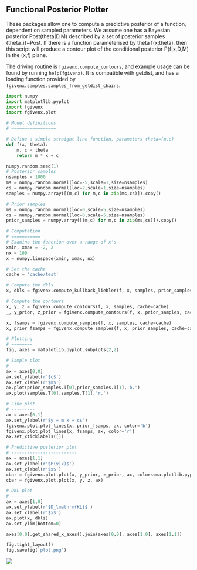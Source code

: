 Functional Posterior Plotter
----------------------------

These packages allow one to compute a predictive posterior of a function,
dependent on sampled parameters. We assume one has a Bayesian posterior
Post(theta|D,M) described by a set of posterior samples {theta_i}~Post. If
there is a function parameterised by theta f(x;theta), then this script will
produce a contour plot of the conditional posterior P(f|x,D,M) in the (x,f)
plane.

The driving routine is `fgivenx.compute_contours`, and example usage can be
found by running `help(fgivenx)`. It is compatible with getdist, and has a
loading function provided by `fgivenx.samples.samples_from_getdist_chains`.

```python
import numpy
import matplotlib.pyplot
import fgivenx
import fgivenx.plot

# Model definitions
# =================

# Define a simple straight line function, parameters theta=(m,c)
def f(x, theta):
    m, c = theta
    return m * x + c

numpy.random.seed(1)
# Posterior samples
nsamples = 1000
ms = numpy.random.normal(loc=-5,scale=1,size=nsamples)
cs = numpy.random.normal(loc=2,scale=1,size=nsamples) 
samples = numpy.array([(m,c) for m,c in zip(ms,cs)]).copy()

# Prior samples
ms = numpy.random.normal(loc=0,scale=5,size=nsamples)
cs = numpy.random.normal(loc=0,scale=5,size=nsamples) 
prior_samples = numpy.array([(m,c) for m,c in zip(ms,cs)]).copy()

# Computation
# ===========
# Examine the function over a range of x's
xmin, xmax = -2, 2
nx = 100
x = numpy.linspace(xmin, xmax, nx)

# Set the cache
cache = 'cache/test'

# Compute the dkls
x, dkls = fgivenx.compute_kullback_liebler(f, x, samples, prior_samples, cache=cache)

# Compute the contours
x, y, z = fgivenx.compute_contours(f, x, samples, cache=cache)
_, y_prior, z_prior = fgivenx.compute_contours(f, x, prior_samples, cache=cache+'_prior')

x, fsamps = fgivenx.compute_samples(f, x, samples, cache=cache)
x, prior_fsamps = fgivenx.compute_samples(f, x, prior_samples, cache=cache+'_prior')

# Plotting
# ========
fig, axes = matplotlib.pyplot.subplots(2,2)

# Sample plot
# -----------
ax = axes[0,0]
ax.set_ylabel(r'$c$')
ax.set_xlabel(r'$m$')
ax.plot(prior_samples.T[0],prior_samples.T[1],'b.')
ax.plot(samples.T[0],samples.T[1],'r.')

# Line plot
# ---------
ax = axes[0,1]
ax.set_ylabel(r'$y = m x + c$')
fgivenx.plot.plot_lines(x, prior_fsamps, ax, color='b')
fgivenx.plot.plot_lines(x, fsamps, ax, color='r')
ax.set_xticklabels([])

# Predictive posterior plot
# -------------------------
ax = axes[1,1]
ax.set_ylabel(r'$P(y|x)$')
ax.set_xlabel(r'$x$')
cbar = fgivenx.plot.plot(x, y_prior, z_prior, ax, colors=matplotlib.pyplot.cm.Blues_r,linewidths=0)
cbar = fgivenx.plot.plot(x, y, z, ax)

# DKL plot
# --------
ax = axes[1,0]
ax.set_ylabel(r'$D_\mathrm{KL}$')
ax.set_xlabel(r'$x$')
ax.plot(x, dkls)
ax.set_ylim(bottom=0)

axes[0,0].get_shared_x_axes().join(axes[0,0], axes[1,0], axes[1,1])

fig.tight_layout()
fig.savefig('plot.png')
```
![](https://raw.github.com/williamjameshandley/fgivenx/master/plot.png)




